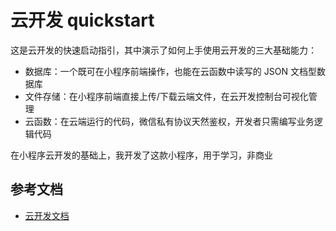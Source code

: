 # 云开发 quickstart

这是云开发的快速启动指引，其中演示了如何上手使用云开发的三大基础能力：

- 数据库：一个既可在小程序前端操作，也能在云函数中读写的 JSON 文档型数据库
- 文件存储：在小程序前端直接上传/下载云端文件，在云开发控制台可视化管理
- 云函数：在云端运行的代码，微信私有协议天然鉴权，开发者只需编写业务逻辑代码

在小程序云开发的基础上，我开发了这款小程序，用于学习，非商业

## 参考文档

- [云开发文档](https://developers.weixin.qq.com/miniprogram/dev/wxcloud/basis/getting-started.html)

